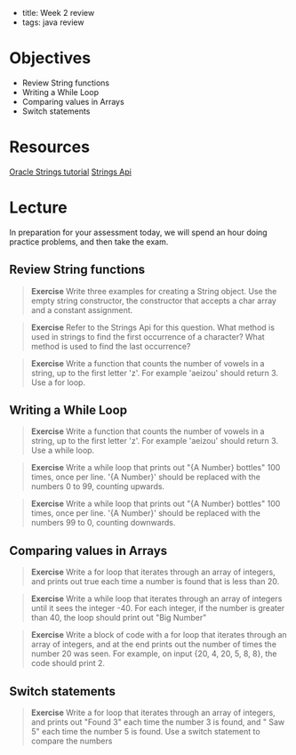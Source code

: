 - title: Week 2 review
- tags: java review

# Objectives
* Review String functions
* Writing a While Loop
* Comparing values in Arrays
* Switch statements

# Resources
[Oracle Strings tutorial](https://docs.oracle.com/javase/tutorial/java/data/strings.html)
[Strings Api](https://docs.oracle.com/javase/7/docs/api/java/lang/String.html)
# Lecture
In preparation for your assessment today, we will spend an hour doing practice
problems, and then take the exam.

## Review String functions
> **Exercise** Write three examples for creating a String object. Use the empty
string constructor, the constructor that accepts a char array and a constant
assignment.

> **Exercise** Refer to the Strings Api for this question. What method is used
in strings to find the first occurrence of a character? What method is used to
find the last occurrence?

> **Exercise** Write a function that counts the number of vowels in a string, up
to the first letter 'z'. For example 'aeizou' should return 3. Use a for loop.

## Writing a While Loop
> **Exercise** Write a function that counts the number of vowels in a string, up
to the first letter 'z'. For example 'aeizou' should return 3. Use a while loop.

> **Exercise** Write a while loop that prints out "{A Number} bottles" 100
times, once per line. '{A Number}' should be replaced with the numbers 0 to 99,
counting upwards.

> **Exercise** Write a while loop that prints out "{A Number} bottles" 100
times, once per line. '{A Number}' should be replaced with the numbers 99 to 0,
counting downwards.

## Comparing values in Arrays
> **Exercise** Write a for loop that iterates through an array of integers, and
prints out true each time a number is found that is less than 20.

> **Exercise** Write a while loop that iterates through an array of integers
until it sees the integer -40. For each integer, if the number is greater than
40, the loop should print out "Big Number"

> **Exercise** Write a block of code with a for loop that iterates through an array of integers, and at the end prints out the number of times the number 20 was seen.
For example, on input {20, 4, 20, 5, 8, 8}, the code should print 2.

## Switch statements
> **Exercise** Write a for loop that iterates through an array of integers, and
prints out "Found 3" each time the number 3 is found, and " Saw 5" each time
the number 5 is found. Use a switch statement to compare the numbers
